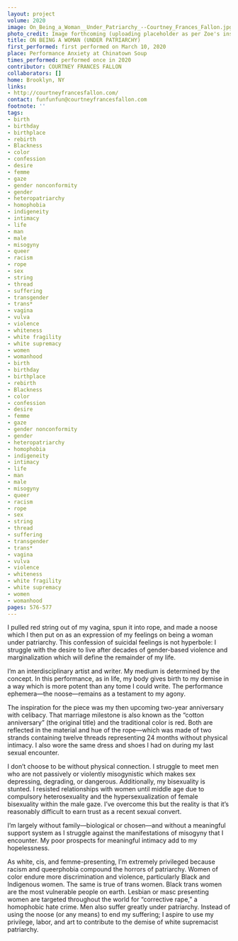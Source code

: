 ```yaml
---
layout: project
volume: 2020
image: On_Being_a_Woman__Under_Patriarchy_--Courtney_Frances_Fallon.jpg
photo_credit: Image forthcoming (uploading placeholder as per Zoe's instruction).
title: ON BEING A WOMAN (UNDER PATRIARCHY)
first_performed: first performed on March 10, 2020
place: Performance Anxiety at Chinatown Soup
times_performed: performed once in 2020
contributor: COURTNEY FRANCES FALLON
collaborators: []
home: Brooklyn, NY
links:
- http://courtneyfrancesfallon.com/
contact: funfunfun@courtneyfrancesfallon.com
footnote: ''
tags:
- birth
- birthday
- birthplace
- rebirth
- Blackness
- color
- confession
- desire
- femme
- gaze
- gender nonconformity
- gender
- heteropatriarchy
- homophobia
- indigeneity
- intimacy
- life
- man
- male
- misogyny
- queer
- racism
- rope
- sex
- string
- thread
- suffering
- transgender
- trans*
- vagina
- vulva
- violence
- whiteness
- white fragility
- white supremacy
- women
- womanhood
- birth
- birthday
- birthplace
- rebirth
- Blackness
- color
- confession
- desire
- femme
- gaze
- gender nonconformity
- gender
- heteropatriarchy
- homophobia
- indigeneity
- intimacy
- life
- man
- male
- misogyny
- queer
- racism
- rope
- sex
- string
- thread
- suffering
- transgender
- trans*
- vagina
- vulva
- violence
- whiteness
- white fragility
- white supremacy
- women
- womanhood
pages: 576-577
---
```


I pulled red string out of my vagina, spun it into rope, and made a noose which I then put on as an expression of my feelings on being a woman under patriarchy. This confession of suicidal feelings is not hyperbole: I struggle with the desire to live after decades of gender-based violence and marginalization which will define the remainder of my life.

I’m an interdisciplinary artist and writer. My medium is determined by the concept. In this performance, as in life, my body gives birth to my demise in a way which is more potent than any tome I could write. The performance ephemera—the noose—remains as a testament to my agony.

The inspiration for the piece was my then upcoming two-year anniversary with celibacy. That marriage milestone is also known as the “cotton anniversary” (the original title) and the traditional color is red. Both are reflected in the material and hue of the rope—which was made of two strands containing twelve threads representing 24 months without physical intimacy. I also wore the same dress and shoes I had on during my last sexual encounter.

I don’t choose to be without physical connection. I struggle to meet men who are not passively or violently misogynistic which makes sex depressing, degrading, or dangerous. Additionally, my bisexuality is stunted. I resisted relationships with women until middle age due to compulsory heterosexuality and the hypersexualization of female bisexuality within the male gaze. I’ve overcome this but the reality is that it’s reasonably difficult to earn trust as a recent sexual convert.

I’m largely without family—biological or chosen—and without a meaningful support system as I struggle against the manifestations of misogyny that I encounter. My poor prospects for meaningful intimacy add to my hopelessness.

As white, cis, and femme-presenting, I’m extremely privileged because racism and queerphobia compound the horrors of patriarchy. Women of color endure more discrimination and violence, particularly Black and Indigenous women. The same is true of trans women. Black trans women are the most vulnerable people on earth. Lesbian or masc presenting women are targeted throughout the world for “corrective rape,” a homophobic hate crime. Men also suffer greatly under patriarchy. Instead of using the noose (or any means) to end my suffering; I aspire to use my privilege, labor, and art to contribute to the demise of white supremacist patriarchy.